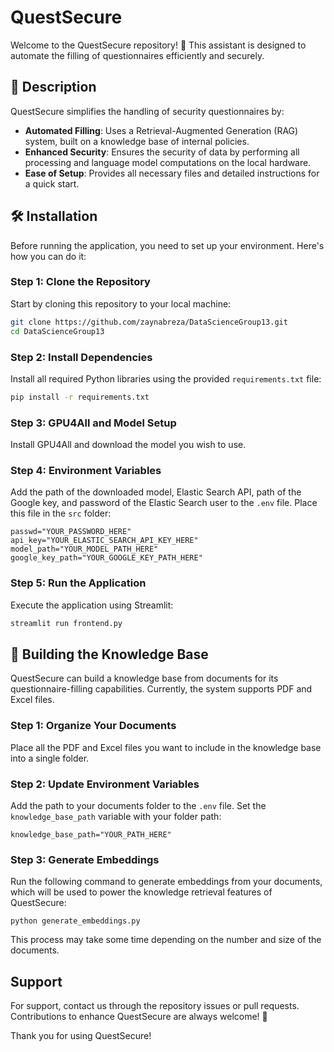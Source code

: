 # QuestSecure

Welcome to the QuestSecure repository! 🚀 This assistant is designed to automate the filling of questionnaires efficiently and securely.

##  📖 Description

QuestSecure simplifies the handling of security questionnaires by:

- **Automated Filling**: Uses a Retrieval-Augmented Generation (RAG) system, built on a knowledge base of internal policies.
- **Enhanced Security**: Ensures the security of data by performing all processing and language model computations on the local hardware.
- **Ease of Setup**: Provides all necessary files and detailed instructions for a quick start.


## 🛠️ Installation 

Before running the application, you need to set up your environment. Here's how you can do it:

### Step 1: Clone the Repository 

Start by cloning this repository to your local machine:

```bash
git clone https://github.com/zaynabreza/DataScienceGroup13.git
cd DataScienceGroup13
```

### Step 2: Install Dependencies 

Install all required Python libraries using the provided `requirements.txt` file:

```bash
pip install -r requirements.txt
```
### Step 3: GPU4All and Model Setup 

Install GPU4All and download the model you wish to use.

### Step 4: Environment Variables

Add the path of the downloaded model, Elastic Search API, path of the Google key, and password of the Elastic Search user to the `.env` file. Place this file in the `src` folder:

```plaintext
passwd="YOUR_PASSWORD_HERE"
api_key="YOUR_ELASTIC_SEARCH_API_KEY_HERE"
model_path="YOUR_MODEL_PATH_HERE"
google_key_path="YOUR_GOOGLE_KEY_PATH_HERE"
```

### Step 5: Run the Application

Execute the application using Streamlit:

```bash
streamlit run frontend.py
```

## 🧠 Building the Knowledge Base

QuestSecure can build a knowledge base from documents for its questionnaire-filling capabilities. Currently, the system supports PDF and Excel files.

### Step 1: Organize Your Documents

Place all the PDF and Excel files you want to include in the knowledge base into a single folder.

### Step 2: Update Environment Variables

Add the path to your documents folder to the `.env` file. Set the `knowledge_base_path` variable with your folder path:

```
knowledge_base_path="YOUR_PATH_HERE"
```
### Step 3: Generate Embeddings

Run the following command to generate embeddings from your documents, which will be used to power the knowledge retrieval features of QuestSecure:

```
python generate_embeddings.py
```
This process may take some time depending on the number and size of the documents.

## Support

For support, contact us through the repository issues or pull requests. Contributions to enhance QuestSecure are always welcome! 🌟

Thank you for using QuestSecure!
